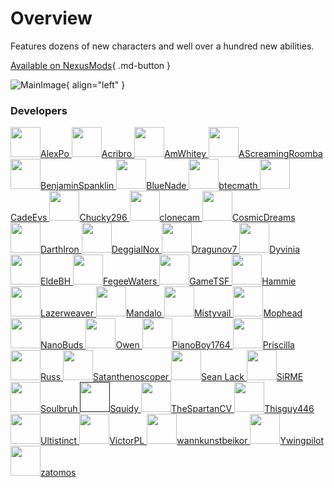 # Overview

Features dozens of new characters and well over a hundred new abilities.

[Available on NexusMods](https://www.nexusmods.com/starwarsbattlefront22017/mods/7592){ .md-button }

![MainImage](https://staticdelivery.nexusmods.com/mods/2229/images/7592/7592-1674924853-1190615040.png){ align="left" }

### Developers

<a class="author" href="https://www.nexusmods.com/starwarsjedifallenorder/users/86430143">
    <img class="no-lb" src="https://forums.nexusmods.com/uploads/profile/photo-thumb-86430143.jpg" width="48px"/>AlexPo
</a>
<a class="author" href="https://acribro.artstation.com">
    <img class="no-lb" src="https://cdnb.artstation.com/p/users/avatars/002/819/735/large/6102192eaa6c4675e09fe36d8540c323.jpg" width="48px"/>Acribro
</a>
<a class="author" href="https://www.nexusmods.com/starwarsbattlefront22017/users/75185453">
    <img class="no-lb" src="https://forums.nexusmods.com/uploads/profile/photo-75185453.png" width="48px"/>AmWhitey
</a>
<a class="author" href="https://www.nexusmods.com/starwarsbattlefront22017/users/90993108">
    <img class="no-lb" src="https://forum.nexusmods.com/uploads/profile/photo-thumb-90993108.png" width="48px"/>AScreamingRoomba
</a>
<a class="author" href="https://www.nexusmods.com/starwarsbattlefront22017/users/91711178">
    <img class="no-lb" src="https://forum.nexusmods.com/uploads/profile/photo-thumb-91711178.jpg" width="48px"/>BenjaminSpanklin
</a>
<a class="author" href="https://www.nexusmods.com/starwarsbattlefront22017/users/85573843">
    <img class="no-lb" src="https://forum.nexusmods.com/uploads/profile/photo-thumb-85573843.jpg" width="48px"/>BlueNade
</a>
<a class="author" href="https://www.nexusmods.com/users/96122843">
    <img class="no-lb" src="https://forum.nexusmods.com/uploads/profile/photo-thumb-96122843.png" width="48px"/>btecmath
</a>
<a class="author" href="https://github.com/CadeEvs">
    <img class="no-lb" src="https://pbs.twimg.com/profile_images/1598458260973142017/SGV1p6cJ_400x400.jpg" width="48px"/>CadeEvs
</a>
<a class="author" href="https://www.nexusmods.com/starwarsbattlefront22017/users/50364291">
    <img class="no-lb" src="https://forum.nexusmods.com/uploads/profile/photo-thumb-50364291.png?_r=1548501683" width="48px"/>Chucky296
</a>
<a class="author" href="https://www.nexusmods.com/starwarsbattlefront22017/users/26626349">
    <img class="no-lb" src="https://www.nexusmods.com/assets/images/default/avatar.png" width="48px"/>clonecam
</a>
<a class="author" href="https://github.com/CosmicDreamsOfCode">
    <img class="no-lb" src="https://avatars.githubusercontent.com/u/33284629" width="48px"/>CosmicDreams
</a>
<a class="author" href="https://www.artstation.com/darth_ir0n">
    <img class="no-lb" src="https://cdna.artstation.com/p/users/avatars/003/301/040/large/56a65d27571435237c1c8d7e37a76eef.jpg" width="48px"/>DarthIron
</a>
<a class="author" href="https://www.moddb.com/members/deggialnox/mods">
    <img class="no-lb" src="https://cdnb.artstation.com/p/users/avatars/001/610/909/large/b16050371380be6f3e59eb376cd28610.jpg" width="48px"/>DeggialNox
</a>
<a class="author" href="https://www.nexusmods.com/starwarsbattlefront22017/users/100537993">
    <img class="no-lb" src="https://forum.nexusmods.com/uploads/profile/photo-thumb-100537993.png?_r=1643762433" width="48px"/>Dragunov7
</a>
<a class="author" href="https://github.com/Dyvinia">
    <img class="no-lb" src="https://pbs.twimg.com/profile_images/1648431870659514370/RpOji4oG_400x400.jpg" width="48px"/>Dyvinia
</a>
<a class="author" href="https://www.nexusmods.com/starwarsbattlefront22017/users/50706001">
    <img class="no-lb" src="https://forum.nexusmods.com/uploads/profile/photo-thumb-50706001.png" width="48px"/>EldeBH
</a>
<a class="author" href="https://www.artstation.com/fegeewaters">
    <img class="no-lb" src="https://cdnb.artstation.com/p/users/avatars/004/867/117/large/91da7c5c08a382a4482caf5b76b29fca.jpg" width="48px"/>FegeeWaters
</a>
<a class="author" href="https://www.nexusmods.com/starwarsbattlefront22017/users/50247216">
    <img class="no-lb" src="https://forum.nexusmods.com/uploads/profile/photo-thumb-50247216.jpg" width="48px"/>GameTSF
</a>
<a class="author" href="https://www.artstation.com/hamflap8d">
    <img class="no-lb" src="https://cdnb.artstation.com/p/users/avatars/001/140/167/large/e64f7c0b9aee95c350d6729d02cab929.jpg" width="48px"/>Hammie
</a>
<a class="author" href="https://www.nexusmods.com/starwarsbattlefront22017/users/89581623">
    <img class="no-lb" src="https://forum.nexusmods.com/uploads/profile/photo-thumb-89581623.png" width="48px"/>Lazerweaver
</a>
<a class="author" href="https://www.artstation.com/mandalo">
    <img class="no-lb" src="https://cdnb.artstation.com/p/users/avatars/000/738/903/large/4568229eec0827472d96f6ab0c9ef6fa.jpg" width="48px"/>Mandalo
</a>
<a class="author" href="https://www.nexusmods.com/starwarsbattlefront22017/users/98792048">
    <img class="no-lb" src="https://forum.nexusmods.com/uploads/profile/photo-thumb-98792048.png" width="48px"/>Mistyvail
</a>
<a class="author" href="https://www.nexusmods.com/starwarsbattlefront22017/users/50279956">
    <img class="no-lb" src="https://cdn.discordapp.com/avatars/165828190332256257/ddf81a04d1cda1cdd2583f74a481bdd2.webp" width="48px"/>Mophead
</a>
<a class="author" href="https://www.nexusmods.com/starwarsbattlefront22017/users/2736758">
    <img class="no-lb" src="https://forum.nexusmods.com/uploads/profile/photo-thumb-2736758.jpg?_r=1652911460" width="48px"/>NanoBuds
</a>
<a class="author" href="https://www.nexusmods.com/starwarsbattlefront22017/users/95970763">
    <img class="no-lb" src="https://www.nexusmods.com/assets/images/default/avatar.png" width="48px"/>Owen
</a>
<a class="author" href="https://www.nexusmods.com/starwarsbattlefront22017/users/73176903">
    <img class="no-lb" src="https://forum.nexusmods.com/uploads/profile/photo-thumb-73176903.png" width="48px"/>PianoBoy1764
</a>
<a class="author" href="https://twitter.com/Witch_Priscylla">
    <img class="no-lb" src="https://pbs.twimg.com/profile_images/1691318741500395521/Z8qwWLz7_400x400.jpg" width="48px"/>Priscilla
</a>
<a class="author" href="https://www.nexusmods.com/starwarsbattlefront22017/users/140217183">
    <img class="no-lb" src="https://www.nexusmods.com/assets/images/default/avatar.png" width="48px"/>Russ
</a>
<a class="author" href="https://www.nexusmods.com/starwarsbattlefront22017/users/50265961">
    <img class="no-lb" src="https://forum.nexusmods.com/uploads/profile/photo-thumb-50265961.png" width="48px"/>Satanthenoscoper
</a>
<a class="author" href="https://twitter.com/momentarilyepic">
    <img class="no-lb" src="https://pbs.twimg.com/profile_images/1418146355986448388/H8ZGvHc9_400x400.jpg" width="48px"/>Sean Lack
</a>
<a class="author" href="https://www.nexusmods.com/starwarsbattlefront22017/users/35862475">
    <img class="no-lb" src="https://forum.nexusmods.com/uploads/profile/photo-thumb-35862475.png" width="48px"/>SiRME
</a>
<a class="author" href="https://www.nexusmods.com/starwarsbattlefront22017/users/73309078">
    <img class="no-lb" src="https://forum.nexusmods.com/uploads/profile/photo-thumb-73309078.png" width="48px"/>Soulbruh
</a>
<a class="author" href="">
    <img class="no-lb" src="https://cdn.discordapp.com/avatars/443908039339409409/3af7a3029d5c2405f159ceb289e47b41.png" width="48px"/>Squidy
</a>
<a class="author" href="https://www.nexusmods.com/starwarsbattlefront22017/users/85153988">
    <img class="no-lb" src="https://forum.nexusmods.com/uploads/profile/photo-thumb-85153988.png" width="48px"/>TheSpartanCV
</a>
<a class="author" href="https://www.nexusmods.com/starwarsbattlefront22017/users/94065553">
    <img class="no-lb" src="https://secure.gravatar.com/avatar/e98fe794ebd62a78c63ab7de635120e0" width="48px"/>Thisguy446
</a>
<a class="author" href="https://www.nexusmods.com/starwarsbattlefront22017/users/77916933">
    <img class="no-lb" src="https://pbs.twimg.com/profile_images/1502760901878898696/NVOkUfnM_400x400.jpg" width="48px"/>Ultistinct
</a>
<a class="author" href="https://www.nexusmods.com/starwarsbattlefront22017/users/55952402">
    <img class="no-lb" src="https://secure.gravatar.com/avatar/20e428b6d3af6c7b935e40fabab0775e" width="48px"/>VictorPL
</a>
<a class="author" href="https://github.com/wannkunstbeikor">
    <img class="no-lb" src="https://cdn.discordapp.com/attachments/1030536483318284308/1155613413238636674/e79b457aeda4fc9e71d9e1c139cb3796.png" width="48px"/>wannkunstbeikor
</a>
<a class="author" href="https://www.nexusmods.com/starwarsbattlefront22017/users/93017128">
    <img class="no-lb" src="https://forum.nexusmods.com/uploads/profile/photo-thumb-93017128.jpg" width="48px"/>Ywingpilot
</a>
<a class="author" href="https://www.nexusmods.com/starwarsbattlefront22017/users/51785036">
    <img class="no-lb" src="https://forum.nexusmods.com/uploads/profile/photo-thumb-51785036.jpg?_r=1634681743" width="48px"/>zatomos
</a>